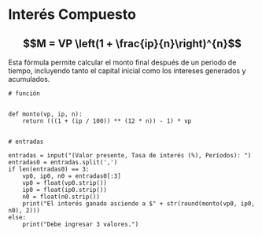 # Interés Compuesto
## $$M = VP \left(1 + \frac{ip}{n}\right)^{n}$$
Esta fórmula permite calcular el monto final después de un periodo de tiempo, incluyendo tanto el capital inicial como los intereses generados y acumulados.
```
# función


def monto(vp, ip, n):
    return (((1 + (ip / 100)) ** (12 * n)) - 1) * vp


# entradas

entradas = input("(Valor presente, Tasa de interés (%), Períodos): ")
entradas0 = entradas.split(',')
if len(entradas0) == 3:
    vp0, ip0, n0 = entradas0[:3]
    vp0 = float(vp0.strip())
    ip0 = float(ip0.strip())
    n0 = float(n0.strip())
    print("El interés ganado asciende a $" + str(round(monto(vp0, ip0, n0), 2)))
else:
    print("Debe ingresar 3 valores.")
